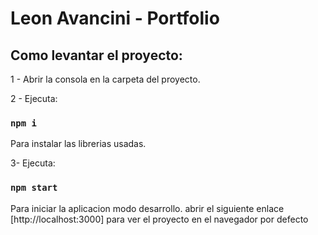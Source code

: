 # Leon Avancini - Portfolio

## Como levantar el proyecto:

1 - Abrir la consola en la carpeta del proyecto.

2 - Ejecuta:

### `npm i`

Para instalar las librerias usadas.

3- Ejecuta:

### `npm start`

Para iniciar la aplicacion modo desarrollo. abrir el siguiente enlace [http://localhost:3000] para ver el proyecto en el navegador por defecto
